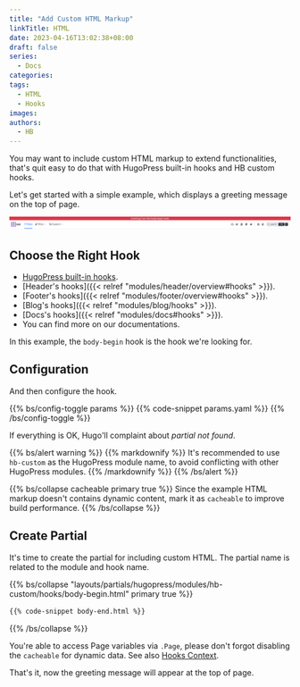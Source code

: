 ```yaml
---
title: "Add Custom HTML Markup"
linkTitle: HTML
date: 2023-04-16T13:02:38+08:00
draft: false
series:
  - Docs
categories:
tags:
  - HTML
  - Hooks
images:
authors:
  - HB
---
```


You may want to include custom HTML markup to extend functionalities, that's quit easy to do that with HugoPress built-in hooks and HB custom hooks.

<!--more-->

Let's get started with a simple example, which displays a greeting message on the top of page.

![example](example.png)

## Choose the Right Hook

- [HugoPress built-in hooks](https://hugomods.com/en/docs/hugopress/#hooks).
- [Header's hooks]({{< relref "modules/header/overview#hooks" >}}).
- [Footer's hooks]({{< relref "modules/footer/overview#hooks" >}}).
- [Blog's hooks]({{< relref "modules/blog/hooks" >}}).
- [Docs's hooks]({{< relref "modules/docs#hooks" >}}).
- You can find more on our documentations.

In this example, the `body-begin` hook is the hook we're looking for.

## Configuration

And then configure the hook.

{{% bs/config-toggle params %}}
{{% code-snippet params.yaml %}}
{{% /bs/config-toggle %}}

If everything is OK, Hugo'll complaint about _partial not found_.

{{% bs/alert warning %}}
{{% markdownify %}}
It's recommended to use `hb-custom` as the HugoPress module name, to avoid conflicting with other HugoPress modules.
{{% /markdownify %}}
{{% /bs/alert %}}

{{% bs/collapse cacheable primary true %}}
Since the example HTML markup doesn't contains dynamic content, mark it as `cacheable` to improve build performance.
{{% /bs/collapse %}}

## Create Partial

It's time to create the partial for including custom HTML. The partial name is related to the module and hook name.

{{% bs/collapse "layouts/partials/hugopress/modules/hb-custom/hooks/body-begin.html" primary true %}}
```html
{{% code-snippet body-end.html %}}
```
{{% /bs/collapse %}}

You're able to access Page variables via `.Page`, please don't forgot disabling the `cacheable` for dynamic data.
See also [Hooks Context](https://hugomods.com/en/docs/hugopress/#hooks-context).

That's it, now the greeting message will appear at the top of page.
